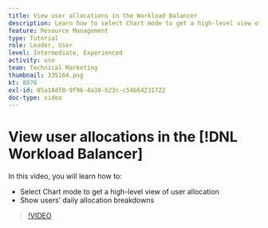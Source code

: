 ```yaml
---
title: View user allocations in the Workload Balancer
description: Learn how to select Chart mode to get a high-level view of user allocaiton and show users' daily allocation breakdowns.
feature: Resource Management
type: Tutorial
role: Leader, User
level: Intermediate, Experienced
activity: use
team: Technical Marketing
thumbnail: 335164.png
kt: 8876
exl-id: 05a10df0-9f96-4a38-b23c-c54b64231722
doc-type: video
---
```

# View user allocations in the [!DNL Workload Balancer]

In this video, you will learn how to:

* Select Chart mode to get a high-level view of user allocation
* Show users’ daily allocation breakdowns

>[!VIDEO](https://video.tv.adobe.com/v/335164/?quality=12&learn=on)
